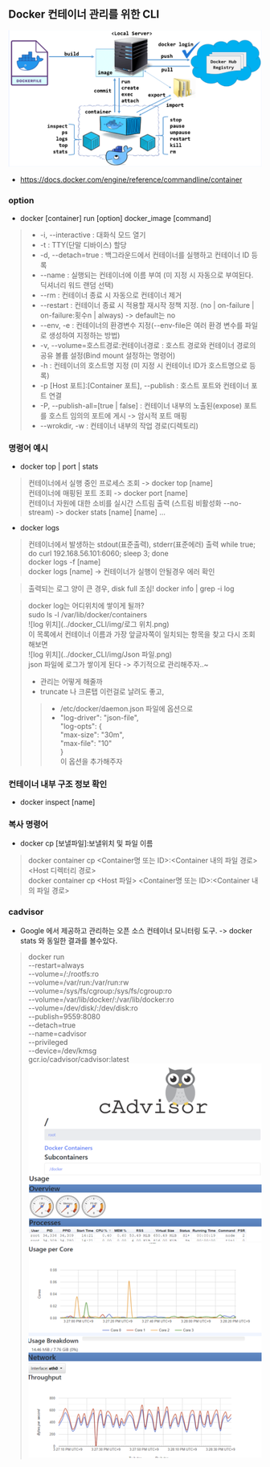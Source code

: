 ## Docker 컨테이너 관리를 위한 CLI  
![필요한_명령어](../docker_CLI/img/관리를_위해_필요한_명령어.png)  
- https://docs.docker.com/engine/reference/commandline/container

### option
- docker [container] run [option] docker_image [command]
> - -i, --interactive : 대화식 모드 열기
> - -t : TTY(단말 디바이스) 할당
> - -d, --detach=true : 백그라운드에서 컨테이너를 실행하고 컨테이너 ID 등록
> - --name : 실행되는 컨테이너에 이름 부여 (미 지정 시 자동으로 부여된다. 딕셔너리 워드 랜덤 선택)
> - --rm : 컨테이너 종료 시 자동으로 컨테이너 제거
> - --restart : 컨테이너 종료 시 적용할 재시작 정책 지정. (no |  on-failure | on-failure:횟수n | always) -> default는 no
> - --env, -e : 컨테이너의 환경변수 지정(--env-file은 여러 환경 변수를 파일로 생성하여 지정하는 방법)
> - -v, --volume=호스트경로:컨테이너경로 : 호스트 경로와 컨테이너 경로의 공유 볼륨 설정(Bind mount 설정하는 명령어)
> - -h : 컨테이너의 호스트명 지정 (미 지정 시 컨테이너 ID가 호스트명으로 등록)
> - -p [Host 포트]:[Container 포트], --publish : 호스트 포트와 컨테이너 포트 연결
> - -P, --publish-all=[true | false] : 컨테이너 내부의 노출된(expose) 포트를 호스트 임의의 포트에 게시 -> 암시적 포트 매핑
> - --wrokdir, -w : 컨테이너 내부의 작업 경로(디렉토리)

### 명령어 예시
- docker top | port | stats
> 컨테이너에서 실행 중인 프로세스 조회 -> docker top [name]  
> 컨테이너에 매핑된 포트 조회 -> docker port [name]  
> 컨테이너 자원에 대한 소비를 실시간 스트림 출력 (스트림 비활성화 --no-stream) -> docker stats [name] [name] ...   

- docker logs
> 컨테이너에서 발생하는 stdout(표준출력), stderr(표준에러) 출력
> while true; do curl 192.168.56.101:6060; sleep 3; done  
> docker logs -f [name]  
> docker logs [name] -> 컨테이너가 실행이 안될경우 에러 확인  

> 출력되는 로그 양이 큰 경우, disk full 조심!
> docker info | grep -i log  

> docker log는 어디위치에 쌓이게 될까?  
> sudo ls -l /var/lib/docker/containers  
> ![log 위치](../docker_CLI/img/로그 위치.png)    
> 이 목록에서 컨테이너 이름과 가장 앞글자쪽이 일치되는 항목을 찾고 다시 조회 해보면  
> ![log 위치](../docker_CLI/img/Json 파일.png)  
> json 파일에 로그가 쌓이게 된다 -> 주기적으로 관리해주자..~
> - 관리는 어떻게 해줄까
> - truncate 나 크론탭 이런걸로 날려도 좋고,
> > - /etc/docker/daemon.json 파일에 옵션으로
> > - "log-driver": "json-file",  
      "log-opts": {  
      "max-size": "30m",  
      "max-file": "10"  
      }    
이 옵션을 추가해주자

### 컨테이너 내부 구조 정보 확인
- docker inspect [name]   

### 복사 명령어
- docker cp [보낼파일]:보낼위치 및 파일 이름
> docker container cp <Container명 또는 ID>:<Container 내의 파일 경로> <Host 디렉터리 경로>      
> docker container cp <Host 파일> <Container명 또는 ID>:<Container 내의 파일 경로>    

### cadvisor
- Google 에서 제공하고 관리하는 오픈 소스 컨테이너 모니터링 도구. -> docker stats 와 동일한 결과를 볼수있다.  
> docker run \
--restart=always \
--volume=/:/rootfs:ro \
--volume=/var/run:/var/run:rw \
--volume=/sys/fs/cgroup:/sys/fs/cgroup:ro \
--volume=/var/lib/docker/:/var/lib/docker:ro \
--volume=/dev/disk/:/dev/disk:ro \
--publish=9559:8080 \
--detach=true \
--name=cadvisor \
--privileged \
--device=/dev/kmsg \
gcr.io/cadvisor/cadvisor:latest  
> ![cadvisor_1](../docker_CLI/img/cadvisor_1.png)  
> ![cadvisor_1](../docker_CLI/img/cadvisor_2.png)


